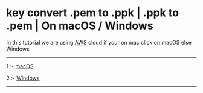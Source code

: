# key convert .pem to .ppk  |  .ppk to .pem | On macOS / Windows 


In this tutorial we are using [AWS](https://signin.aws.amazon.com/) cloud if your on mac click on macOS else Windows

--------------

1 :- [macOS](https://github.com/ibasloom/key/blob/main/macOS.md)

2 :- [Windows](https://github.com/ibasloom/key/blob/main/Windows.md)

--------------
